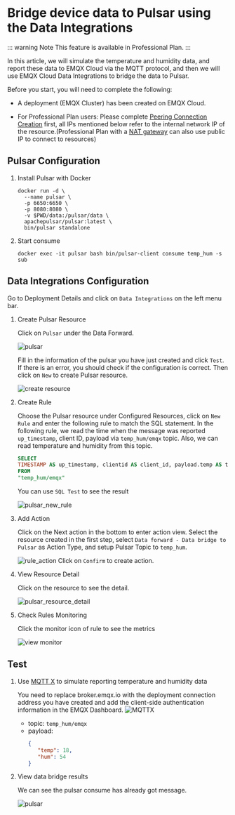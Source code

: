 # Bridge device data to Pulsar using the Data Integrations

::: warning Note
This feature is available in Professional Plan.
:::

In this article, we will simulate the temperature and humidity data, and report these data to EMQX Cloud via the MQTT protocol, and then we will use EMQX Cloud Data Integrations to bridge the data to Pulsar.

Before you start, you will need to complete the following:

* A deployment (EMQX Cluster) has been created on EMQX Cloud.

* For Professional Plan users: Please complete [Peering Connection Creation](../deployments/vpc_peering.md) first, all IPs mentioned below refer to the internal network IP of the resource.(Professional Plan with a [NAT gateway](../vas/nat-gateway.md) can also use public IP to connect to resources)

## Pulsar Configuration

1. Install Pulsar with Docker

   ```shell
   docker run -d \
     --name pulsar \
     -p 6650:6650 \
     -p 8080:8080 \
     -v $PWD/data:/pulsar/data \
     apachepulsar/pulsar:latest \
     bin/pulsar standalone
   ```
2. Start consume

   ```shell
   docker exec -it pulsar bash bin/pulsar-client consume temp_hum -s sub
   ```

## Data Integrations Configuration

Go to Deployment Details and click on `Data Integrations` on the left menu bar.

1. Create Pulsar Resource

   Click on `Pulsar` under the Data Forward.

   ![pulsar](./_assets/pulsar.png)

   Fill in the information of the pulsar you have just created and click `Test`. If there is an error, you should check if the configuration is correct. Then click on `New` to create Pulsar resource.

   ![create resource](./_assets/pulsar_create_resource.png)

2. Create Rule

   Choose the Pulsar resource under Configured Resources, click on `New Rule` and enter the following rule to match the SQL statement. In the following rule, we read the time when the message was reported `up_timestamp`, client ID, payload via `temp_hum/emqx` topic. Also, we can read temperature and humidity from this topic.

   ```sql
   SELECT
   TIMESTAMP AS up_timestamp, clientid AS client_id, payload.temp AS temp, payload.hum AS hum  
   FROM
   "temp_hum/emqx"
   ```

   You can use `SQL Test` to see the result

   ![pulsar_new_rule](./_assets/pulsar_create_rule.png)


3. Add Action

   Click on the Next action in the bottom to enter action view. Select the resource created in the first step, select `Data forward - Data bridge to Pulsar` as Action Type, and setup Pulsar Topic to `temp_hum`.

   ![rule_action](./_assets/pulsar_create_action.png)
   Click on `Confirm` to create action.

4. View Resource Detail

   Click on the resource to see the detail.

   ![pulsar_resource_detail](./_assets/pulsar_view_resource.png)


5. Check Rules Monitoring

   Click the monitor icon of rule to see the metrics

   ![view monitor](./_assets/pulsar_view_rule.png)

## Test

1. Use [MQTT X](https://mqttx.app/) to simulate reporting temperature and humidity data

   You need to replace broker.emqx.io with the deployment connection address you have created and add the client-side authentication information in the EMQX Dashboard.
   ![MQTTX](./_assets/pulsar_mqttx.png)
    - topic: `temp_hum/emqx`
    - payload:
      ```json
      {
         "temp": 18,
         "hum": 54
      }
      ```

2. View data bridge results

   We can see the pulsar consume has already got message.

   ![pulsar](./_assets/pulsar_consume.png)
